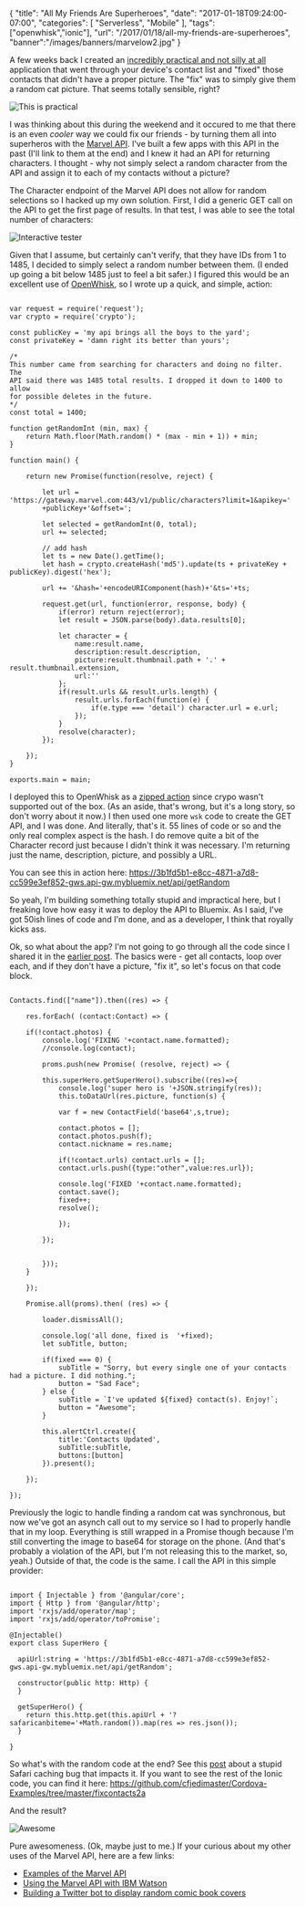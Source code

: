 
{
	"title": "All My Friends Are Superheroes",
	"date": "2017-01-18T09:24:00-07:00",
	"categories": [
		"Serverless", "Mobile"
	],
	"tags": ["openwhisk","ionic"],
	"url": "/2017/01/18/all-my-friends-are-superheroes",
	"banner":"/images/banners/marvelow2.jpg"
}

A few weeks back I created an [incredibly practical and not silly at all](https://www.raymondcamden.com/2016/12/12/working-with-ionic-native-contact-fixer) application
that went through your device's contact list and "fixed" those contacts that didn't have a proper picture. The "fix"
was to simply give them a random cat picture. That seems totally sensible, right?

<img src="https://static.raymondcamden.com/images/2016/12/ahbig.png" alt="This is practical" class="imgborder">

I was thinking about this during the weekend and it occured to me that there is an even *cooler* way we
could fix our friends - by turning them all into superheros with the [Marvel API](https://www.google.com/url?sa=t&rct=j&q=&esrc=s&source=web&cd=1&cad=rja&uact=8&ved=0ahUKEwj4zLi5gczRAhWCyyYKHftMB1EQFggcMAA&url=https%3A%2F%2Fdeveloper.marvel.com%2F&usg=AFQjCNFdznPhIoBwlyArBBv4VUdOlayoaA&sig2=vCy0rkX7mzLTp3bEnEP9Eg). I've built a few apps with this API in the past (I'll link to them at the end) and I knew it
had an API for returning characters. I thought - why not simply select a random character from the API and assign it to each 
of my contacts without a picture?

The Character endpoint of the Marvel API does not allow for random selections so I hacked up my own solution. First, 
I did a generic GET call on the API to get the first page of results. In that test, I was able to see the total number of characters:

![Interactive tester](https://static.raymondcamden.com/images/2017/1/marvelow1.jpg)

Given that I assume, but certainly can't verify, that they have IDs from 1 to 1485, I decided to simply select a random number between them. (I ended up going a bit
below 1485 just to feel a bit safer.) I figured this would be an excellent use of [OpenWhisk]([OpenWhisk](https://developer.ibm.com/openwhisk/)), so I wrote up a quick, and simple, action:

<pre><code class="language-javascript">
var request = require(&#x27;request&#x27;);
var crypto = require(&#x27;crypto&#x27;);

const publicKey = &#x27;my api brings all the boys to the yard&#x27;;
const privateKey = &#x27;damn right its better than yours&#x27;;

&#x2F;*
This number came from searching for characters and doing no filter. The
API said there was 1485 total results. I dropped it down to 1400 to allow
for possible deletes in the future.
*&#x2F;
const total = 1400;

function getRandomInt (min, max) {
    return Math.floor(Math.random() * (max - min + 1)) + min;
}

function main() {

    return new Promise(function(resolve, reject) {

        let url = &#x27;https:&#x2F;&#x2F;gateway.marvel.com:443&#x2F;v1&#x2F;public&#x2F;characters?limit=1&amp;apikey=&#x27;
        +publicKey+&#x27;&amp;offset=&#x27;;
        
        let selected = getRandomInt(0, total);
        url += selected;

        &#x2F;&#x2F; add hash
        let ts = new Date().getTime();
        let hash = crypto.createHash(&#x27;md5&#x27;).update(ts + privateKey + publicKey).digest(&#x27;hex&#x27;);

        url += &#x27;&amp;hash=&#x27;+encodeURIComponent(hash)+&#x27;&amp;ts=&#x27;+ts;

        request.get(url, function(error, response, body) {
            if(error) return reject(error);
            let result = JSON.parse(body).data.results[0];

            let character = {
                name:result.name,
                description:result.description,
                picture:result.thumbnail.path + &#x27;.&#x27; + result.thumbnail.extension,
                url:&#x27;&#x27;
            };
            if(result.urls &amp;&amp; result.urls.length) {
                result.urls.forEach(function(e) {
                    if(e.type === &#x27;detail&#x27;) character.url = e.url;
                });
            }
            resolve(character);
        });

    });
}

exports.main = main;
</code></pre>

I deployed this to OpenWhisk as a [zipped action](https://www.raymondcamden.com/2017/01/10/creating-packaged-actions-in-openwhisk) since
crypo wasn't supported out of the box. (As an aside, that's wrong, but it's a long story, so don't worry about it now.) I then used one more
<code>wsk</code> code to create the GET API, and I was done. And literally, that's it. 55 lines of code or so
and the only real complex aspect is the hash. I do remove quite a bit of the Character record just because I didn't think
it was necessary. I'm returning just the name, description, picture, and possibly a URL.

You can see this in action here: https://3b1fd5b1-e8cc-4871-a7d8-cc599e3ef852-gws.api-gw.mybluemix.net/api/getRandom

So yeah, I'm building something totally stupid and impractical here, but I freaking love how easy it was to deploy the API to Bluemix. As I said, I've got 50ish lines of code
and I'm done, and as a developer, I think that royally kicks ass.

Ok, so what about the app? I'm not going to go through all the code since I shared it in the [earlier post](https://www.raymondcamden.com/2016/12/12/working-with-ionic-native-contact-fixer). The basics were - get all 
contacts, loop over each, and if they don't have a picture, "fix it", so let's focus on that code block.

<pre><code class="language-javascript">
Contacts.find([&quot;name&quot;]).then((res) =&gt; {

	res.forEach( (contact:Contact) =&gt; {

	if(!contact.photos) {
		console.log(&#x27;FIXING &#x27;+contact.name.formatted);
		&#x2F;&#x2F;console.log(contact);

		proms.push(new Promise( (resolve, reject) =&gt; {

		this.superHero.getSuperHero().subscribe((res)=&gt;{
			console.log(&#x27;super hero is &#x27;+JSON.stringify(res));              
			this.toDataUrl(res.picture, function(s) {

			var f = new ContactField(&#x27;base64&#x27;,s,true);

			contact.photos = [];
			contact.photos.push(f);
			contact.nickname = res.name;

			if(!contact.urls) contact.urls = [];
			contact.urls.push({type:&quot;other&quot;,value:res.url});

			console.log(&#x27;FIXED &#x27;+contact.name.formatted);
			contact.save();
			fixed++;
			resolve();
			
			});

		});
		

		}));
	}

	});

	Promise.all(proms).then( (res) =&gt; {
	
		loader.dismissAll();

		console.log(&#x27;all done, fixed is  &#x27;+fixed);
		let subTitle, button;

		if(fixed === 0) {
			subTitle = &quot;Sorry, but every single one of your contacts had a picture. I did nothing.&quot;;
			button = &quot;Sad Face&quot;;
		} else {
			subTitle = `I&#x27;ve updated ${fixed} contact(s). Enjoy!`;
			button = &quot;Awesome&quot;;      
		}

		this.alertCtrl.create({
			title:&#x27;Contacts Updated&#x27;,
			subTitle:subTitle,
			buttons:[button]
		}).present();

	});

});
</code></pre>

Previously the logic to handle finding a random cat was synchronous, but now we've got an asynch call out to my 
service so I had to properly handle that in my loop. Everything is still wrapped in a Promise though because I'm still
converting the image to base64 for storage on the phone. (And that's probably a violation of the API, but I'm not releasing this to the market, so, yeah.) Outside of that, the code is the
same. I call the API in this simple provider:

<pre><code class="language-javascript">
import { Injectable } from &#x27;@angular&#x2F;core&#x27;;
import { Http } from &#x27;@angular&#x2F;http&#x27;;
import &#x27;rxjs&#x2F;add&#x2F;operator&#x2F;map&#x27;;
import &#x27;rxjs&#x2F;add&#x2F;operator&#x2F;toPromise&#x27;;

@Injectable()
export class SuperHero {

  apiUrl:string = &#x27;https:&#x2F;&#x2F;3b1fd5b1-e8cc-4871-a7d8-cc599e3ef852-gws.api-gw.mybluemix.net&#x2F;api&#x2F;getRandom&#x27;;

  constructor(public http: Http) {
  }

  getSuperHero() {
    return this.http.get(this.apiUrl + &#x27;?safaricanbiteme=&#x27;+Math.random()).map(res =&gt; res.json());
  }

}
</code></pre>

So what's with the random code at the end? See this [post](https://www.raymondcamden.com/2015/07/16/safari-and-http-caching) about a stupid Safari caching bug that impacts it. If you want
to see the rest of the Ionic code, you can find it here: https://github.com/cfjedimaster/Cordova-Examples/tree/master/fixcontacts2a

And the result?

![Awesome](https://static.raymondcamden.com/images/2017/1/marvelow2.png)

Pure awesomeness. (Ok, maybe just to me.) If your curious about my other uses of the Marvel API, here are a few links:

* [Examples of the Marvel API](https://www.raymondcamden.com/2014/02/02/Examples-of-the-Marvel-API/)
* [Using the Marvel API with IBM Watson](https://www.raymondcamden.com/2015/05/26/using-the-marvel-api-with-ibm-watson)
* [Building a Twitter bot to display random comic book covers](https://www.raymondcamden.com/2016/02/22/building-a-twitter-bot-to-display-random-comic-book-covers/)